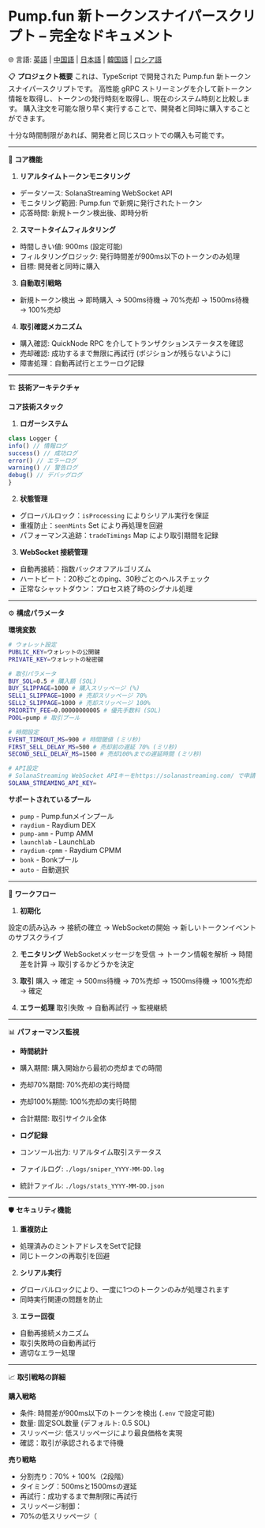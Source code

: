 # Pump.fun 新トークンスナイパースクリプト – 完全なドキュメント
🌐 言語: [英語](README.md) | [中国語](README.zh-CN.md) | [日本語](README.ja.md) | [韓国語](README.kr.md) | [ロシア語](README.ru.md)

📋 **プロジェクト概要**
これは、TypeScript で開発された Pump.fun 新トークンスナイパースクリプトです。
高性能 gRPC ストリーミングを介して新トークン情報を取得し、トークンの発行時刻を取得し、現在のシステム時刻と比較します。
購入注文を可能な限り早く実行することで、開発者と同時に購入することができます。

十分な時間制限があれば、開発者と同じスロットでの購入も可能です。

---

🎯 **コア機能**

1. **リアルタイムトークンモニタリング**
- データソース: SolanaStreaming WebSocket API
- モニタリング範囲: Pump.fun で新規に発行されたトークン
- 応答時間: 新規トークン検出後、即時分析

2. **スマートタイムフィルタリング**
- 時間しきい値: 900ms (設定可能)
- フィルタリングロジック: 発行時間差が900ms以下のトークンのみ処理
- 目標: 開発者と同時に購入

3. **自動取引戦略**
- 新規トークン検出 → 即時購入 → 500ms待機 → 70%売却 → 1500ms待機 → 100%売却

4. **取引確認メカニズム**
- 購入確認: QuickNode RPC を介してトランザクションステータスを確認
- 売却確認: 成功するまで無限に再試行 (ポジションが残らないように)
- 障害処理：自動再試行とエラーログ記録

---

🏗️ **技術アーキテクチャ**

**コア技術スタック**

1. **ロガーシステム**
```ts
class Logger {
info() // 情報ログ
success() // 成功ログ
error() // エラーログ
warning() // 警告ログ
debug() // デバッグログ
}
```

2. **状態管理**
- グローバルロック：`isProcessing` によりシリアル実行を保証
- 重複防止：`seenMints` Set により再処理を回避
- パフォーマンス追跡：`tradeTimings` Map により取引期間を記録

3. **WebSocket 接続管理**
- 自動再接続：指数バックオフアルゴリズム
- ハートビート：20秒ごとのping、30秒ごとのヘルスチェック
- 正常なシャットダウン：プロセス終了時のシグナル処理

---

⚙️ **構成パラメータ**

**環境変数**

```bash
# ウォレット設定
PUBLIC_KEY=ウォレットの公開鍵
PRIVATE_KEY=ウォレットの秘密鍵

# 取引パラメータ
BUY_SOL=0.5 # 購入額 (SOL)
BUY_SLIPPAGE=1000 # 購入スリッページ (%)
SELL1_SLIPPAGE=1000 # 売却スリッページ 70%
SELL2_SLIPPAGE=1000 # 売却スリッページ 100%
PRIORITY_FEE=0.00000000005 # 優先手数料 (SOL)
POOL=pump # 取引プール

# 時間設定
EVENT_TIMEOUT_MS=900 # 時間閾値 (ミリ秒)
FIRST_SELL_DELAY_MS=500 # 売却前の遅延 70% (ミリ秒)
SECOND_SELL_DELAY_MS=1500 # 売却100%までの遅延時間 (ミリ秒)

# API設定
# SolanaStreaming WebSocket APIキーをhttps://solanastreaming.com/ で申請してください
SOLANA_STREAMING_API_KEY=
```

**サポートされているプール**
- `pump` - Pump.funメインプール
- `raydium` - Raydium DEX
- `pump-amm` - Pump AMM
- `launchlab` - LaunchLab
- `raydium-cpmm` - Raydium CPMM
- `bonk` - Bonkプール
- `auto` - 自動選択

---

🔄 **ワークフロー**

1. **初期化**

設定の読み込み → 接続の確立 → WebSocketの開始 → 新しいトークンイベントのサブスクライブ

2. **モニタリング**
WebSocketメッセージを受信 → トークン情報を解析 → 時間差を計算 → 取引するかどうかを決定

3. **取引**
購入 → 確定 → 500ms待機 → 70%売却 → 1500ms待機 → 100%売却 → 確定

4. **エラー処理**
取引失敗 → 自動再試行 → 監視継続

---

📊 **パフォーマンス監視**

- **時間統計**
- 購入期間: 購入開始から最初の売却までの時間
- 売却70%期間: 70%売却の実行時間
- 売却100%期間: 100%売却の実行時間
- 合計期間: 取引サイクル全体

- **ログ記録**
- コンソール出力: リアルタイム取引ステータス
- ファイルログ: `./logs/sniper_YYYY-MM-DD.log`
- 統計ファイル: `./logs/stats_YYYY-MM-DD.json`

---

🛡️ **セキュリティ機能**

1. **重複防止**
- 処理済みのミントアドレスをSetで記録
- 同じトークンの再取引を回避

2. **シリアル実行**
- グローバルロックにより、一度に1つのトークンのみが処理されます
- 同時実行関連の問題を防止

3. **エラー回復**
- 自動再接続メカニズム
- 取引失敗時の自動再試行
- 適切なエラー処理

---

📈 **取引戦略の詳細**

**購入戦略**
- 条件: 時間差が900ms以下のトークンを検出 (`.env` で設定可能)
- 数量: 固定SOL数量 (デフォルト: 0.5 SOL)
- スリッページ: 低スリッページにより最良価格を実現
- 確認：取引が承認されるまで待機

**売り戦略**
- 分割売り：70% + 100%（2段階）
- タイミング：500msと1500msの遅延
- 再試行：成功するまで無制限に再試行
- スリッページ制御：
- 70%の低スリッページ（
